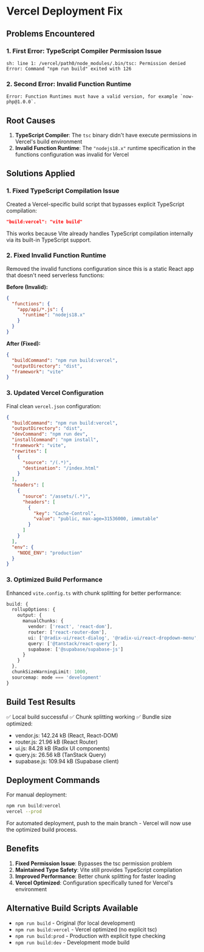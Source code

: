 # Vercel Deployment Fix

## Problems Encountered

### 1. First Error: TypeScript Compiler Permission Issue
```
sh: line 1: /vercel/path0/node_modules/.bin/tsc: Permission denied
Error: Command "npm run build" exited with 126
```

### 2. Second Error: Invalid Function Runtime
```
Error: Function Runtimes must have a valid version, for example `now-php@1.0.0`.
```

## Root Causes
1. **TypeScript Compiler**: The `tsc` binary didn't have execute permissions in Vercel's build environment
2. **Invalid Function Runtime**: The `"nodejs18.x"` runtime specification in the functions configuration was invalid for Vercel

## Solutions Applied

### 1. Fixed TypeScript Compilation Issue
Created a Vercel-specific build script that bypasses explicit TypeScript compilation:

```json
"build:vercel": "vite build"
```

This works because Vite already handles TypeScript compilation internally via its built-in TypeScript support.

### 2. Fixed Invalid Function Runtime
Removed the invalid functions configuration since this is a static React app that doesn't need serverless functions:

**Before (Invalid):**
```json
{
  "functions": {
    "app/api/*.js": {
      "runtime": "nodejs18.x"
    }
  }
}
```

**After (Fixed):**
```json
{
  "buildCommand": "npm run build:vercel",
  "outputDirectory": "dist",
  "framework": "vite"
}
```

### 3. Updated Vercel Configuration
Final clean `vercel.json` configuration:

```json
{
  "buildCommand": "npm run build:vercel",
  "outputDirectory": "dist",
  "devCommand": "npm run dev",
  "installCommand": "npm install",
  "framework": "vite",
  "rewrites": [
    {
      "source": "/(.*)",
      "destination": "/index.html"
    }
  ],
  "headers": [
    {
      "source": "/assets/(.*)",
      "headers": [
        {
          "key": "Cache-Control",
          "value": "public, max-age=31536000, immutable"
        }
      ]
    }
  ],
  "env": {
    "NODE_ENV": "production"
  }
}
```

### 3. Optimized Build Performance
Enhanced `vite.config.ts` with chunk splitting for better performance:

```typescript
build: {
  rollupOptions: {
    output: {
      manualChunks: {
        vendor: ['react', 'react-dom'],
        router: ['react-router-dom'],
        ui: ['@radix-ui/react-dialog', '@radix-ui/react-dropdown-menu', '@radix-ui/react-select'],
        query: ['@tanstack/react-query'],
        supabase: ['@supabase/supabase-js']
      }
    }
  },
  chunkSizeWarningLimit: 1000,
  sourcemap: mode === 'development'
}
```

## Build Test Results
✅ Local build successful
✅ Chunk splitting working
✅ Bundle size optimized:
- vendor.js: 142.24 kB (React, React-DOM)
- router.js: 21.96 kB (React Router)
- ui.js: 84.28 kB (Radix UI components)
- query.js: 26.56 kB (TanStack Query)
- supabase.js: 109.94 kB (Supabase client)

## Deployment Commands
For manual deployment:
```bash
npm run build:vercel
vercel --prod
```

For automated deployment, push to the main branch - Vercel will now use the optimized build process.

## Benefits
1. **Fixed Permission Issue**: Bypasses the tsc permission problem
2. **Maintained Type Safety**: Vite still provides TypeScript compilation
3. **Improved Performance**: Better chunk splitting for faster loading
4. **Vercel Optimized**: Configuration specifically tuned for Vercel's environment

## Alternative Build Scripts Available
- `npm run build` - Original (for local development)
- `npm run build:vercel` - Vercel optimized (no explicit tsc)
- `npm run build:prod` - Production with explicit type checking
- `npm run build:dev` - Development mode build
